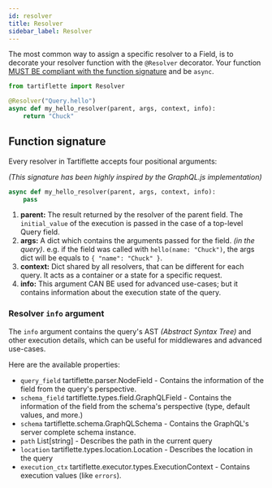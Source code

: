 ```yaml
---
id: resolver
title: Resolver
sidebar_label: Resolver
---
```


The most common way to assign a specific resolver to a Field, is to decorate your resolver function with the `@Resolver` decorator. Your function [MUST BE compliant with the function signature](#function-signature) and be `async`.

```python
from tartiflette import Resolver

@Resolver("Query.hello")
async def my_hello_resolver(parent, args, context, info):
    return "Chuck"
```

## Function signature

Every resolver in Tartiflette accepts four positional arguments:

_(This signature has been highly inspired by the GraphQL.js implementation)_

```python
async def my_hello_resolver(parent, args, context, info):
    pass
```

1. **parent:** The result returned by the resolver of the parent field. The `initial_value` of the execution is passed in the case of a top-level Query field.
2. **args:** A dict which contains the arguments passed for the field. _(in the query)_. e.g. if the field was called with `hello(name: "Chuck")`, the args dict will be equals to `{ "name": "Chuck" }`.
3. **context:** Dict shared by all resolvers, that can be different for each query. It acts as a container or a state for a specific request.
4. **info:** This argument CAN BE used for advanced use-cases; but it contains information about the execution state of the query.

### Resolver `info` argument

The `info` argument contains the query's AST _(Abstract Syntax Tree)_ and other execution details, which can be useful for middlewares and advanced use-cases.

Here are the available properties:

- `query_field` tartiflette.parser.NodeField - Contains the information of the field from the query's perspective.
- `schema_field` tartiflette.types.field.GraphQLField - Contains the information of the field from the schema's perspective (type, default values, and more.)
- `schema` tartiflette.schema.GraphQLSchema - Contains the GraphQL's server complete schema instance.
- `path` List[string] - Describes the path in the current query
- `location` tartiflette.types.location.Location - Describes the location in the query
- `execution_ctx` tartiflette.executor.types.ExecutionContext - Contains execution values (like `errors`).
